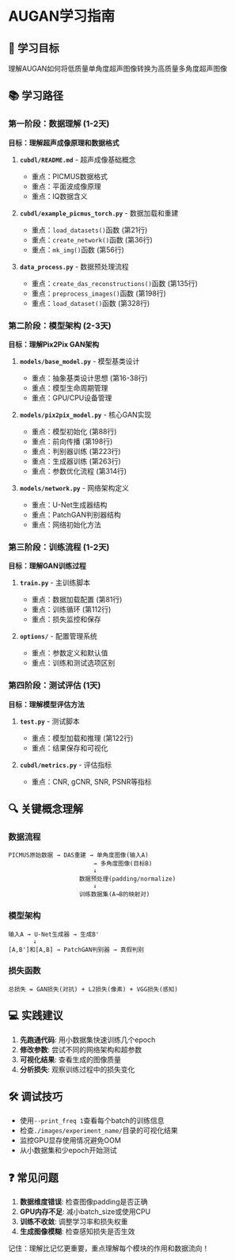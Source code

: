 # AUGAN学习指南

## 🎯 学习目标
理解AUGAN如何将低质量单角度超声图像转换为高质量多角度超声图像

## 📚 学习路径

### 第一阶段：数据理解 (1-2天)
**目标：理解超声成像原理和数据格式**

1. **`cubdl/README.md`** - 超声成像基础概念
   - 重点：PICMUS数据格式
   - 重点：平面波成像原理
   - 重点：IQ数据含义

2. **`cubdl/example_picmus_torch.py`** - 数据加载和重建
   - 重点：`load_datasets()`函数 (第21行)
   - 重点：`create_network()`函数 (第36行) 
   - 重点：`mk_img()`函数 (第56行)

3. **`data_process.py`** - 数据预处理流程
   - 重点：`create_das_reconstructions()`函数 (第135行)
   - 重点：`preprocess_images()`函数 (第198行)
   - 重点：`load_dataset()`函数 (第328行)

### 第二阶段：模型架构 (2-3天)  
**目标：理解Pix2Pix GAN架构**

1. **`models/base_model.py`** - 模型基类设计
   - 重点：抽象基类设计思想 (第16-38行)
   - 重点：模型生命周期管理
   - 重点：GPU/CPU设备管理

2. **`models/pix2pix_model.py`** - 核心GAN实现
   - 重点：模型初始化 (第88行)
   - 重点：前向传播 (第198行)
   - 重点：判别器训练 (第223行)
   - 重点：生成器训练 (第263行)
   - 重点：参数优化流程 (第314行)

3. **`models/network.py`** - 网络架构定义
   - 重点：U-Net生成器结构
   - 重点：PatchGAN判别器结构
   - 重点：网络初始化方法

### 第三阶段：训练流程 (1-2天)
**目标：理解GAN训练过程**

1. **`train.py`** - 主训练脚本
   - 重点：数据加载配置 (第81行)
   - 重点：训练循环 (第112行)
   - 重点：损失监控和保存

2. **`options/`** - 配置管理系统
   - 重点：参数定义和默认值
   - 重点：训练和测试选项区别

### 第四阶段：测试评估 (1天)
**目标：理解模型评估方法**

1. **`test.py`** - 测试脚本
   - 重点：模型加载和推理 (第122行)
   - 重点：结果保存和可视化

2. **`cubdl/metrics.py`** - 评估指标
   - 重点：CNR, gCNR, SNR, PSNR等指标

## 🔍 关键概念理解

### 数据流程
```
PICMUS原始数据 → DAS重建 → 单角度图像(输入A) 
                        → 多角度图像(目标B)
                        ↓
                    数据预处理(padding/normalize)
                        ↓
                    训练数据集(A→B的映射对)
```

### 模型架构
```
输入A → U-Net生成器 → 生成B'
       ↓
[A,B']和[A,B] → PatchGAN判别器 → 真假判别
```

### 损失函数
```
总损失 = GAN损失(对抗) + L2损失(像素) + VGG损失(感知)
```

## 💻 实践建议

1. **先跑通代码**: 用小数据集快速训练几个epoch
2. **修改参数**: 尝试不同的网络架构和超参数  
3. **可视化结果**: 查看生成的图像质量
4. **分析损失**: 观察训练过程中的损失变化

## 🛠️ 调试技巧

- 使用`--print_freq 1`查看每个batch的训练信息
- 检查`./images/experiment_name/`目录的可视化结果
- 监控GPU显存使用情况避免OOM
- 从小数据集和少epoch开始测试

## ❓ 常见问题

1. **数据维度错误**: 检查图像padding是否正确
2. **GPU内存不足**: 减小batch_size或使用CPU
3. **训练不收敛**: 调整学习率和损失权重
4. **生成图像模糊**: 检查感知损失是否生效

记住：理解比记忆更重要，重点理解每个模块的作用和数据流向！